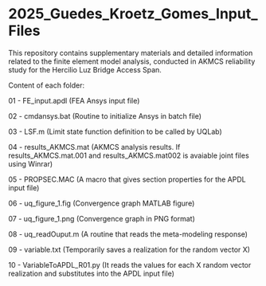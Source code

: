 # 2025_Guedes_Kroetz_Gomes_Input_Files
This repository contains supplementary materials and detailed information related to the finite element model analysis, conducted in AKMCS reliability study for the Hercilio Luz Bridge Access Span.

Content of each folder:

01 - FE_input.apdl (FEA Ansys input file)

02 - cmdansys.bat (Routine to initialize Ansys in batch file)

03 - LSF.m (Limit state function definition to be called by UQLab)

04 - results_AKMCS.mat (AKMCS analysis results. If results_AKMCS.mat.001 and results_AKMCS.mat002 is avaiable joint files using Winrar)

05 - PROPSEC.MAC (A macro that gives section properties for the APDL input file)

06 - uq_figure_1.fig (Convergence graph MATLAB figure)

07 - uq_figure_1.png (Convergence graph in PNG format)

08 - uq_readOuput.m (A routine that reads the meta-modeling response)

09 - variable.txt (Temporarily saves a realization for the random vector X)

10 - VariableToAPDL_R01.py (It reads the values for each X random vector realization and substitutes into the APDL input file)
